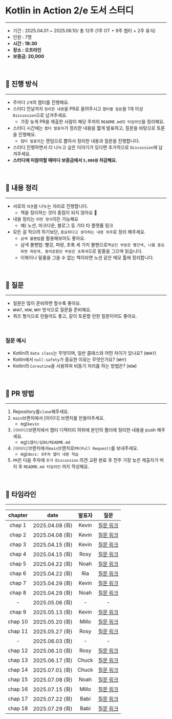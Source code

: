 # Kotlin in Action 2/e 도서 스터디

---

- 기간 : 2025.04.01 ~ 2025.06.10/ 총 12주 (1주 OT + 9주 챕터 + 2주 휴식)
- 인원 : 7명
- **시간 : 18:30**
- **장소 : 오프라인**
- **보증금: 20,000**

<br>

## 🚀 진행 방식

---

- 주마다 `2개`의 챕터를 진행해요.
- 스터디 전날까지 `정리한 내용`을 PR로 올려주시고 `챕터별 질문`을 1개 이상 `Discussion`으로 남겨주세요.
    - 가장 늦게 PR을 제출한 사람이 해당 주차의 `README.md의 타임라인`을 정리해요.
- 스터디 시간에는 `챕터 발표자`가 정리한 내용을 짧게 발표하고, 질문을 바탕으로 토론을 진행해요.
    - `챕터 발표자`는 랜덤으로 뽑아서 정리한 내용과 질문을 진행합니다.
- 스터디 진행하면서 더 나누고 싶은 이야기가 있다면 추가적으로 `Discussion`에 남겨주세요.
- **스터디에 미참여할 때마다 보증금에서 `5,000원` 차감해요.**

<br>

## 📝 내용 정리

---

- 서로의 `의견`을 나누는 자리로 진행합니다.
    - 책을 정리하는 것이 중점이 되지 않아요 🥹
- 내용 정리는 `어떤 형식`이든 가능해요
    - 예) 노션, 마크다운, 블로그 등 기타 타 플랫폼 링크
- 모든 걸 적으려 하기보단, `중요하다고 생각하는 내용 위주`로 정리 해주세요.
    - `삼색 볼펜법`을 활용해보아도 좋아요.
    - 삼색 볼펜법: 빨강, 파랑, 초록 세 가지 볼펜으로`핵심인 부분은 빨간색, 나름 중요하면 파란색, 흥미로웠던 부분은 초록색`으로 밑줄을 그으며 읽습니다.
    - 이북이나 밑줄을 그을 수 없는 책이라면 노션 같은 메모 툴에 정리합니다.

<br>

## 🙋 질문

---

- 질문은 많이 준비하면 할수록 좋아요.
- `WHAT`, `HOW`, `WHY` 방식으로 질문을 준비해요.
- 퀴즈 형식으로 만들어도 좋고, 같이 토론할 만한 질문이어도 좋아요.

<br>

### 질문 예시

- Kotlin의 `data class`는 무엇이며, 일반 클래스와 어떤 차이가 있나요? (`WHAT`)
- Kotlin에서 `null-safety`가 중요한 이유는 무엇인가요? (`WHY`)
- Kotlin의 `Coroutine`을 사용하여 비동기 처리를 하는 방법은? (`HOW`)

<br>

## 📌 PR 방법

---

1. Repository를`clone`해주세요.
2. `main`브랜치에서 [아이디] 브랜치를 만들어주세요.
    - eg)`kevin`
3. `[아이디]`브랜치에서 챕터 디렉터리 하위에 본인의 폴더에 정리한 내용을 push 해주세요.
    - eg)`1챕터/김OO/README.md`
4. `[아이디]`브랜치에서`main`브랜치로`PR(Pull Request)`를 보내주세요.
    - eg)`docs: O주차 챕터 내용 학습`
5. `PR`은 다음 주차에 `추가 Discussion` 의견 교환 완료 후 전주 가장 늦은 제출자가 머지 후 `README.md 타임라인` 까지 작성해요.

<br>

## **🍫 타임라인**

---

| chapter |      date      |  발표자  |                                    질문                                    |
|:-------:|:--------------:|:-----:|:------------------------------------------------------------------------:|
| chap 1  | 2025.04.08 (화) | Kevin | [질문 링크](https://github.com/DevNLearn/kotlin-in-action-2-e/discussions/1) |
| chap 2  | 2025.04.08 (화) | Kevin | [질문 링크](https://github.com/DevNLearn/kotlin-in-action-2-e/discussions/1) |
| chap 3  | 2025.04.15 (화) | Kevin | [질문 링크](https://github.com/DevNLearn/kotlin-in-action-2e/discussions/10) |
| chap 4  | 2025.04.15 (화) | Rosy  | [질문 링크](https://github.com/DevNLearn/kotlin-in-action-2e/discussions/10) |
| chap 5  | 2025.04.22 (화) | Noah  | [질문 링크](https://github.com/DevNLearn/kotlin-in-action-2e/discussions/19) |
| chap 6  | 2025.04.22 (화) |  Ria  | [질문 링크](https://github.com/DevNLearn/kotlin-in-action-2e/discussions/19) |
| chap 7  | 2025.04.29 (화) | Kevin | [질문 링크](https://github.com/DevNLearn/kotlin-in-action-2e/discussions/25) |
| chap 8  | 2025.04.29 (화) | Noah  | [질문 링크](https://github.com/DevNLearn/kotlin-in-action-2e/discussions/25) |
|    -    | 2025.05.06 (화) |   -   |                                    -                                     |
| chap 9  | 2025.05.13 (화) | Kevin | [질문 링크](https://github.com/DevNLearn/kotlin-in-action-2e/discussions/34) |
| chap 10 | 2025.05.20 (화) | Millo | [질문 링크](https://github.com/DevNLearn/kotlin-in-action-2e/discussions/34) |
| chap 11 | 2025.05.27 (화) | Rosy  | [질문 링크](https://github.com/DevNLearn/kotlin-in-action-2e/discussions/43) |
|    -    | 2025.06.03 (화) |   -   |                                    -                                     |
| chap 12 | 2025.06.10 (화) | Rosy  |[질문 링크](https://github.com/DevNLearn/kotlin-in-action-2e/discussions/46) |
| chap 13 | 2025.06.17 (화) | Chuck |[질문 링크](https://github.com/DevNLearn/kotlin-in-action-2e/discussions/54) |
| chap 14 | 2025.07.01 (화) | Chuck |[질문 링크](https://github.com/DevNLearn/kotlin-in-action-2e/discussions/62) |
| chap 15 | 2025.07.08 (화) | Noah  |[질문 링크](https://github.com/DevNLearn/kotlin-in-action-2e/discussions/64) |
| chap 16 | 2025.07.15 (화) | Millo |[질문 링크](https://github.com/DevNLearn/kotlin-in-action-2e/discussions/65)|
| chap 17 | 2025.07.22 (화) | Babi  |[질문 링크](https://github.com/DevNLearn/kotlin-in-action-2e/discussions/66)|
| chap 18 | 2025.07.29 (화) | Babi  |[질문 링크](https://github.com/DevNLearn/kotlin-in-action-2e/discussions/67)|
